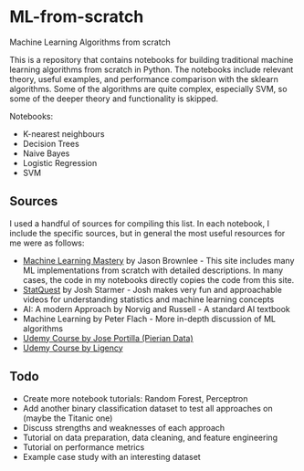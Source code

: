 # ML-from-scratch
Machine Learning Algorithms from scratch

This is a repository that contains notebooks for building traditional machine learning algorithms from scratch in Python. The notebooks include relevant theory, useful examples, and performance comparison with the sklearn algorithms. Some of the algorithms are quite complex, especially SVM, so some of the deeper theory and functionality is skipped. 

Notebooks:
- K-nearest neighbours
- Decision Trees
- Naive Bayes
- Logistic Regression
- SVM

## Sources 

I used a handful of sources for compiling this list. In each notebook, I include the specific sources, but in general the most useful resources for me were as follows:
- [Machine Learning Mastery](https://machinelearningmastery.com/) by Jason Brownlee - This site includes many ML implementations from scratch with detailed descriptions. In many cases, the code in my notebooks directly copies the code from this site.
- [StatQuest](https://statquest.org/) by Josh Starmer - Josh makes very fun and approachable videos for understanding statistics and machine learning concepts
- AI: A modern Approach by Norvig and Russell - A standard AI textbook
- Machine Learning by Peter Flach - More in-depth discussion of ML algorithms
- [Udemy Course by Jose Portilla (Pierian Data)](https://www.udemy.com/course/python-for-data-science-and-machine-learning-bootcamp)
- [Udemy Course by Ligency](https://www.udemy.com/course/machinelearning)

## Todo
- Create more notebook tutorials: Random Forest, Perceptron
- Add another binary classification dataset to test all approaches on (maybe the Titanic one)
- Discuss strengths and weaknesses of each approach
- Tutorial on data preparation, data cleaning, and feature engineering
- Tutorial on performance metrics
- Example case study with an interesting dataset 
